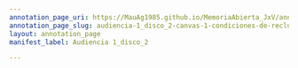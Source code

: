 ```yaml
---
annotation_page_uri: https://MauAg1985.github.io/MemoriaAbierta_JxV/annotations/audiencia-1_disco_2-canvas-1-condiciones-de-reclusi-n-clandestina--testigo--personas-detenidas-desaparecidas--centro-clandestino-de-detenci-n--victima-de-la-represi-n--riesgo-para-la-salud--alimentaci-n.json
annotation_page_slug: audiencia-1_disco_2-canvas-1-condiciones-de-reclusi-n-clandestina--testigo--personas-detenidas-desaparecidas--centro-clandestino-de-detenci-n--victima-de-la-represi-n--riesgo-para-la-salud--alimentaci-n
layout: annotation_page
manifest_label: Audiencia 1_disco_2

---
```

